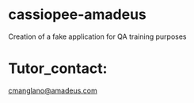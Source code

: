 # cassiopee-amadeus
Creation of a fake application for QA training purposes

# Tutor_contact:
cmanglano@amadeus.com
